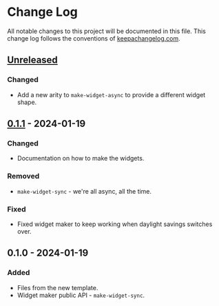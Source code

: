 # Change Log
All notable changes to this project will be documented in this file. This change log follows the conventions of [keepachangelog.com](http://keepachangelog.com/).

## [Unreleased]
### Changed
- Add a new arity to `make-widget-async` to provide a different widget shape.

## [0.1.1] - 2024-01-19
### Changed
- Documentation on how to make the widgets.

### Removed
- `make-widget-sync` - we're all async, all the time.

### Fixed
- Fixed widget maker to keep working when daylight savings switches over.

## 0.1.0 - 2024-01-19
### Added
- Files from the new template.
- Widget maker public API - `make-widget-sync`.

[Unreleased]: https://sourcehost.site/your-name/integrated-search-engine/compare/0.1.1...HEAD
[0.1.1]: https://sourcehost.site/your-name/integrated-search-engine/compare/0.1.0...0.1.1
